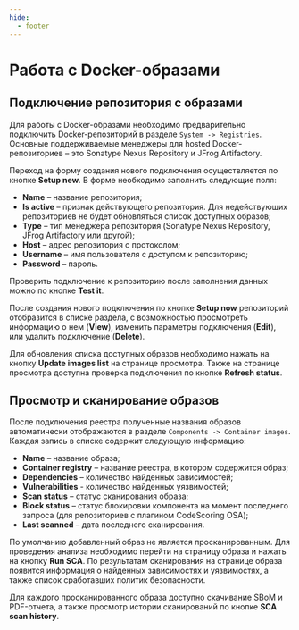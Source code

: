 ```yaml
---
hide:
  - footer
---
```


# Работа с Docker-образами

## Подключение репозитория с образами

Для работы с Docker-образами необходимо предварительно подключить Docker-репозиторий в разделе `System -> Registries`. Основные поддерживаемые менеджеры для hosted Docker-репозиториев – это Sonatype Nexus Repository и JFrog Artifactory.

Переход на форму создания нового подключения осуществляется по кнопке **Setup new**. В форме необходимо заполнить следующие поля:

- **Name** – название репозитория;
- **Is active** – признак действующего репозитория. Для недействующих репозиториев не будет обновляться список доступных образов;
- **Type** – тип менеджера репозитория (Sonatype Nexus Repository, JFrog Artifactory или другой);
- **Host** – адрес репозитория с протоколом;
- **Username** – имя пользователя с доступом к репозиторию;
- **Password** – пароль.

Проверить подключение к репозиторию после заполнения данных можно по кнопке **Test it**. 

После создания нового подключения по кнопке **Setup now** репозиторий отобразится в списке раздела, с возможностью просмотреть информацию о нем (**View**), изменить параметры подключения (**Edit**), или удалить подключение (**Delete**). 

Для обновления списка доступных образов необходимо нажать на кнопку **Update images list** на странице просмотра. Также на странице просмотра доступна проверка подключения по кнопке **Refresh status**.

## Просмотр и сканирование образов

После подключения реестра полученные названия образов автоматически отображаются в разделе `Components -> Container images`. Каждая запись в списке содержит следующую информацию:

- **Name** – название образа;
- **Container registry** – название реестра, в котором содержится образ;
- **Dependencies** – количество найденных зависимостей;
- **Vulnerabilities** - количество найденных уязвимостей;
- **Scan status** – статус сканирования образа;
- **Block status** – статус блокировки компонента на момент последнего запроса (для репозиториев с плагином CodeScoring OSA);
- **Last scanned** – дата последнего сканирования.

По умолчанию добавленный образ не является просканированным. Для проведения анализа необходимо перейти на страницу образа и нажать на кнопку **Run SCA**. По результатам сканирования на странице образа появится информация о найденных зависимостях и уязвимостях, а также список сработавших политик безопасности.

Для каждого просканированного образа доступно скачивание SBoM и PDF-отчета, а также просмотр истории сканирований по кнопке **SCA scan history**.